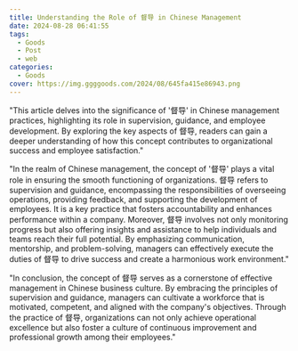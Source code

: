 ```yaml
---
title: Understanding the Role of 督导 in Chinese Management
date: 2024-08-28 06:41:55
tags:
  - Goods
  - Post
  - web
categories:
  - Goods
cover: https://img.ggggoods.com/2024/08/645fa415e86943.png
---
```


"This article delves into the significance of '督导' in Chinese management practices, highlighting its role in supervision, guidance, and employee development. By exploring the key aspects of 督导, readers can gain a deeper understanding of how this concept contributes to organizational success and employee satisfaction."

"In the realm of Chinese management, the concept of '督导' plays a vital role in ensuring the smooth functioning of organizations. 督导 refers to supervision and guidance, encompassing the responsibilities of overseeing operations, providing feedback, and supporting the development of employees. It is a key practice that fosters accountability and enhances performance within a company. Moreover, 督导 involves not only monitoring progress but also offering insights and assistance to help individuals and teams reach their full potential. By emphasizing communication, mentorship, and problem-solving, managers can effectively execute the duties of 督导 to drive success and create a harmonious work environment."

"In conclusion, the concept of 督导 serves as a cornerstone of effective management in Chinese business culture. By embracing the principles of supervision and guidance, managers can cultivate a workforce that is motivated, competent, and aligned with the company's objectives. Through the practice of 督导, organizations can not only achieve operational excellence but also foster a culture of continuous improvement and professional growth among their employees."
